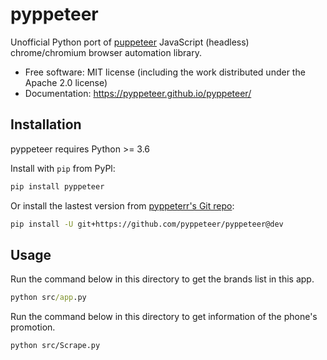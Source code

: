 pyppeteer
==========

Unofficial Python port of [puppeteer](https://github.com/GoogleChrome/puppeteer) JavaScript (headless) chrome/chromium browser automation library.

* Free software: MIT license (including the work distributed under the Apache 2.0 license)
* Documentation: https://pyppeteer.github.io/pyppeteer/

## Installation

pyppeteer requires Python >= 3.6

Install with `pip` from PyPl:
```bash
pip install pyppeteer
```

Or install the lastest version from [pyppeterr's Git repo](https://github.com/pyppeteer/pyppeteer#pyppeteer):
```bash
pip install -U git+https://github.com/pyppeteer/pyppeteer@dev
```

## Usage

Run the command below in this directory to get the brands list in this app.
```cmd
python src/app.py
```

Run the command below in this directory to get information of the phone's promotion.
```bash
python src/Scrape.py
```
